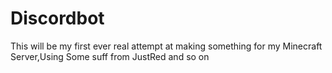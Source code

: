 # Discordbot
This will be my first ever real attempt at making something for my Minecraft Server,Using Some suff from JustRed and so on 

